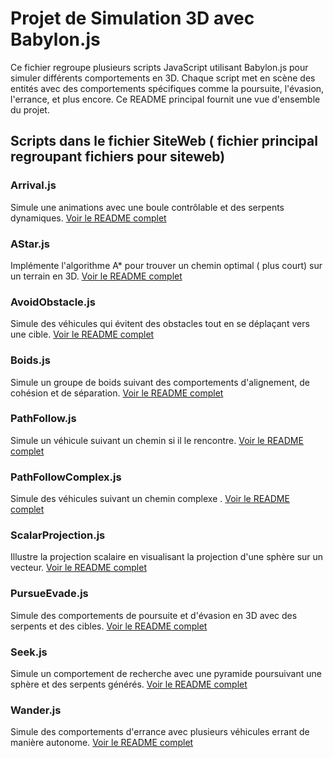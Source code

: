 # Projet de Simulation 3D avec Babylon.js

Ce fichier  regroupe plusieurs scripts JavaScript utilisant Babylon.js pour simuler différents comportements en 3D. Chaque script met en scène des entités avec des comportements spécifiques comme la poursuite, l'évasion, l'errance, et plus encore. Ce README principal fournit une vue d'ensemble du projet.


## Scripts dans le fichier SiteWeb ( fichier principal regroupant fichiers pour siteweb)

### Arrival.js

Simule une animations avec une boule contrôlable et des serpents dynamiques. [Voir le README complet](./Arrival.md)

### AStar.js

Implémente l'algorithme A* pour trouver un chemin optimal ( plus court) sur un terrain en 3D. [Voir le README complet](./AStar.md)

### AvoidObstacle.js

Simule des véhicules qui évitent des obstacles tout en se déplaçant vers une cible. [Voir le README complet](./AvoidObstacle.md)

### Boids.js

Simule un groupe de boids suivant des comportements d'alignement, de cohésion et de séparation. [Voir le README complet](./Boids.md)

### PathFollow.js

Simule un véhicule suivant un chemin si il le rencontre. [Voir le README complet](./PathFollow.md)

### PathFollowComplex.js

Simule des véhicules suivant un chemin complexe . [Voir le README complet](./PathFollowComplex.md)

### ScalarProjection.js

Illustre la projection scalaire en visualisant la projection d'une sphère sur un vecteur. [Voir le README complet](./ScalarProjection.md)

### PursueEvade.js

Simule des comportements de poursuite et d'évasion en 3D avec des serpents et des cibles. [Voir le README complet](./PursueEvade.md)

### Seek.js

Simule un comportement de recherche  avec une pyramide poursuivant une sphère et des serpents générés. [Voir le README complet](./Seek.md)

### Wander.js

Simule des comportements d'errance avec plusieurs véhicules errant de manière autonome. [Voir le README complet](./Wander.md)
